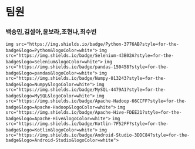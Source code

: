 # 팀원
### 백승민,김설아,윤보라,조현나,최수빈
`img src="https://img.shields.io/badge/Python-3776AB?style=for-the-badge&logo=Python&logoColor=white">` 
`img src="https://img.shields.io/badge/Selenium-43B02A?style=for-the-badge&logo=Selenium&logoColor=white">` 
`img src="https://img.shields.io/badge/pandas-150458?style=for-the-badge&logo=pandas&logoColor=white">`
`img src="https://img.shields.io/badge/Numpy-013243?style=for-the-badge&logo=Numpy&logoColor=white">` 
`img src="https://img.shields.io/badge/MySQL-4479A1?style=for-the-badge&logo=MySQL&logoColor=white">` 
`img src="https://img.shields.io/badge/Apache-Hadoop-66CCFF?style=for-the-badge&logo=Apache-Hadoop&logoColor=white">` 
`img src="https://img.shields.io/badge/Apache-Hive-FDEE21?style=for-the-badge&logo=Apache-Hive&logoColor=white">` 
`img src="https://img.shields.io/badge/Kotlin-7F52FF?style=for-the-badge&logo=Kotlin&logoColor=white">` 
`img src="https://img.shields.io/badge/Android-Studio-3DDC84?style=for-the-badge&logo=Android-Studio&logoColor=white">` 
